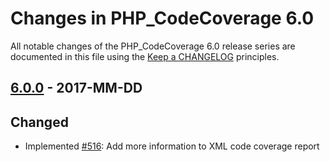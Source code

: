 # Changes in PHP_CodeCoverage 6.0

All notable changes of the PHP_CodeCoverage 6.0 release series are documented in this file using the [Keep a CHANGELOG](http://keepachangelog.com/) principles.

## [6.0.0] - 2017-MM-DD

## Changed

* Implemented [#516](https://github.com/sebastianbergmann/php-code-coverage/pull/516): Add more information to XML code coverage report

[6.0.0]: https://github.com/sebastianbergmann/php-code-coverage/compare/5.0...6.0.0

